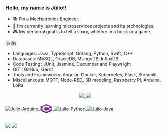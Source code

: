### Hello, my name is Júlio!!

- 📚 I'm a Mechatronics Engineer. 
- 🌱 I’m currently learning microservices projects and its technologies.
- 🎮 My personal goal is to tell a story, whether in a book or a game.

Skills:
 - Languages: Java, TypeScript, Golang, Python, Swift, C++
 - Databases: MySQL, OracleDB, MongoDB, InfluxDB
 - Code Testing: JUnit, Jasmine, Cucumber and Playwright
 - GIT : GitHub, Gerrit
 - Tools and Frameworks: Angular, Docker, Kubernetes, Flask, Streamlit
 - Miscellaneous: MQTT, Node-RED, 3D modeling, Raspberry PI, Arduino, LoRa

<div align="center">
  <a href="https://github.com/juliotinti">
  <img height="130em" src="https://github-readme-stats.vercel.app/api?username=juliotinti&show_icons=true&theme=dark&include_all_commits=true&count_private=true"/>
  <img height="130em" src="https://github-readme-stats.vercel.app/api/top-langs/?username=juliotinti&layout=compact&langs_count=7&theme=dark"/>
</div>
<div style="display: inline_block"><br>
  <img align="center" alt="Julio-Arduino" height="30" width="40" src="https://cdn.jsdelivr.net/gh/devicons/devicon/icons/arduino/arduino-original.svg" />
  <img align="center" alt="Julio-Csharp" height="30" width="40" src="https://raw.githubusercontent.com/devicons/devicon/master/icons/csharp/csharp-original.svg">
  <img align="center" alt="Julio-Python" height="30" width="40" src="https://cdn.jsdelivr.net/gh/devicons/devicon/icons/python/python-original.svg" />
  <img align="center" alt="Julio-Java" height="30" width="40" src="https://cdn.jsdelivr.net/gh/devicons/devicon/icons/java/java-original.svg" />
</div>

  ##
  
<div> 
  <a href = "mailto:julio_tinti_andrade@hotmail.com"><img src="https://img.shields.io/badge/Microsoft_Outlook-0078D4?style=for-the-badge&logo=microsoft-outlook&logoColor=white" target="_blank"></a>
  <a href="https://www.linkedin.com/in/j%C3%BAlio-tinti-de-andrade-b97374155/" target="_blank"><img src="https://img.shields.io/badge/-LinkedIn-%230077B5?style=for-the-badge&logo=linkedin&logoColor=white" target="_blank"></a> 
    
</div>
